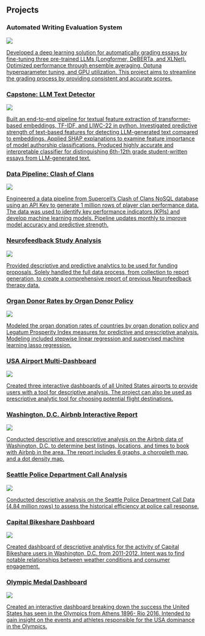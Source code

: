 ## Projects
<div id="badges">
  <h3>Automated Writing Evaluation System</h3>
  <a href="https://github.com/nolan-clark/Automated-Essay-Scoring-2.0"/>
    <img src="assets/AES.png"/>
 <p>Developed a deep learning solution for automatically grading essays by fine-tuning three pre-trained LLMs (Longformer, DeBERTa, and XLNet). Optimized performance through ensemble averaging, Optuna hyperparameter tuning, and GPU utilization. This project aims to streamline the grading process by providing consistent and accurate scores.</p>
    
   <h3>Capstone: LLM Text Detector</h3>
  <a href="https://github.com/nolan-clark/Capstone"/>
    <img src="assets/Capstone.png"/>
 <p>Built an end-to-end pipeline for textual feature extraction of transformer-based embeddings, TF-IDF, and LIWC-22 in python. Investigated predictive strength of text-based features for detecting LLM-generated text compared to embeddings. Applied SHAP explanations to examine feature importance of model authorship classifications. Produced highly accurate and interpretable classifier for distinguishing 6th-12th grade student-written essays from LLM-generated text.</p>
    
   <h3>Data Pipeline: Clash of Clans</h3>
  <a href="https://github.com/nolan-clark/Clash-of-Clans-CWL-ML"/>
    <img src="assets/clash.png"/>
  <p>Engineered a data pipeline from Supercell’s Clash of Clans NoSQL database using an API Key to generate 1 million rows of player clan performance data. The data was used to identify key performance indicators (KPIs) and develop machine learning models. Pipeline updates monthly to improve model accuracy and predictive strength.</p>
  
   <h3>Neurofeedback Study Analysis</h3>
  <a href="https://rpubs.com/Nolan_Clark/1037116"/>
    <img src="assets/NFB.png"/>
  <p>Provided descriptive and predictive analytics to be used for funding proposals. Solely handled the full data
process, from collection to report generation, to create a comprehensive report of previous Neurofeedback
therapy data.</p>
    
   <h3>Organ Donor Rates by Organ Donor Policy</h3>
  <a href="https://rpubs.com/Nolan_Clark/1005469"/>
    <img src="assets/DonorRates.png"/>
  <p>Modeled the organ donation rates of countries by organ donation policy and Legatum Prosperity Index measures
for predictive and prescriptive analysis. Modeling included stepwise linear regression and supervised machine
learning lasso regression.</p>
    
  <h3>USA Airport Multi-Dashboard</h3>
   <a href="https://public.tableau.com/app/profile/nolan.clark/viz/Airports_Assignment/Dashboard1"/>
    <img src="assets/AirportDash.png"/>
     <p>Created three interactive dashboards of all United States airports to provide users with a tool for descriptive
analysis. The project can also be used as prescriptive analytic tool for choosing potential flight destinations.</p>

   <h3>Washington, D.C. Airbnb Interactive Report</h3>
  <a href="https://rpubs.com/Nolan_Clark/885963"/>
    <img src="assets/heatmap.png"/>
  <p>Conducted descriptive and prescriptive analysis on the Airbnb data of Washington, D.C. to determine best
listings, locations, and times to book with Airbnb in the area. The report includes 6 graphs, a choropleth map, and
a dot density map.</p>
    
   <h3>Seattle Police Department Call Analysis</h3>
   <a href="https://rpubs.com/Nolan_Clark/870953"/>
    <img src="assets/Police.png"/>
     <p>Conducted descriptive analysis on the Seattle Police Department Call Data (4.84 million rows) to assess the
historical efficiency at police call response.</p>
     
   <h3>Capital Bikeshare Dashboard</h3>
   <a href="https://public.tableau.com/app/profile/nolan.clark/viz/BikeSharingVisualization_16407343099230/Dashboard1"/>
    <img src="assets/BikeDash.png"/>
     <p>Created dashboard of descriptive analytics for the activity of Capital Bikeshare users in Washington, D.C. from
2011-2012. Intent was to find notable relationships between weather conditions and consumer engagement.</p>
     
   <h3>Olympic Medal Dashboard</h3>
   <a href="https://public.tableau.com/app/profile/nolan.clark/viz/120yearsUSAOlympicHistory/Dashboard1"/>
    <img src="assets/OlypmicsDash.png"/>
     <p>Created an interactive dashboard breaking down the success the United States has seen in the Olympics from
Athens 1896- Rio 2016. Intended to gain insight on the events and athletes responsible for the USA dominance in
the Olympics.</p>

</div>

